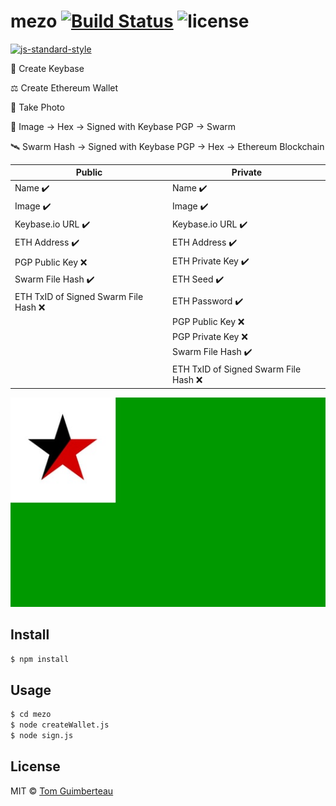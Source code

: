 # mezo [![Build Status](https://img.shields.io/travis/tomguim/mezo/master.svg?style=flat-square)](https://travis-ci.org/tomguim/mezo) ![license](https://img.shields.io/github/license/mashape/apistatus.svg?style=flat-square) 

[![js-standard-style](https://cdn.rawgit.com/feross/standard/master/badge.svg)](https://github.com/feross/standard)

🔑  Create Keybase

⚖️  Create Ethereum Wallet

📸  Take Photo

📡  Image -> Hex -> Signed with Keybase PGP -> Swarm

🛰️  Swarm Hash -> Signed with Keybase PGP -> Hex -> Ethereum Blockchain

| Public  | Private |
| ------------- | ------------- |
| Name ✔️  | Name ✔️  |
| Image ✔️  | Image ✔️  |
| Keybase.io URL ✔️  | Keybase.io URL ✔️  |
| ETH Address ✔️  | ETH Address ✔️  |
| PGP Public Key ❌  | ETH Private Key ✔️  |
| Swarm File Hash ✔️  | ETH Seed ✔️  |
| ETH TxID of Signed Swarm File Hash ❌  | ETH Password ✔️  |
|   | PGP Public Key ❌  |
|   | PGP Private Key ❌  |
|   | Swarm File Hash ✔️  |
|   | ETH TxID of Signed Swarm File Hash ❌  |

![mezo flag](https://raw.githubusercontent.com/tomguim/mezo/master/file.jpg)

## Install

```bash
$ npm install
```

## Usage

```bash
$ cd mezo
$ node createWallet.js
$ node sign.js
```

## License

MIT © [Tom Guimberteau](https://keybase.io/tom_guimberteau)
